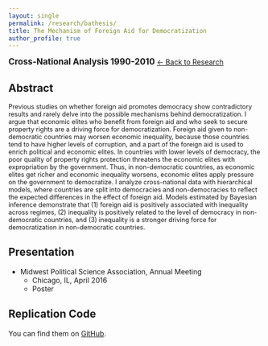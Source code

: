 ```yaml
---
layout: single
permalink: /research/bathesis/
title: The Mechanism of Foreign Aid for Democratization
author_profile: true
---
```

<span style="font-size: 1.2em;font-weight: bold;">Cross-National Analysis 1990-2010</span>
[← Back to Research](/research/)

## Abstract
<span style="font-size: 0.9em">
Previous studies on whether foreign aid promotes democracy show contradictory results and rarely delve into the possible mechanisms behind democratization. I argue that economic elites who benefit from foreign aid and who seek to secure property rights are a driving force for democratization. Foreign aid given to non-democratic countries may worsen economic inequality, because those countries tend to have higher levels of corruption, and a part of the foreign aid is used to enrich political and economic elites. In countries with lower levels of democracy, the poor quality of property rights protection threatens the economic elites with expropriation by the government. Thus, in non-democratic countries, as economic elites get richer and economic inequality worsens, economic elites apply pressure on the government to democratize. I analyze cross-national data with hierarchical models, where countries are split into democracies and non-democracies to reflect the expected differences in the effect of foreign aid. Models estimated by Bayesian inference demonstrate that (1) foreign aid is positively associated with inequality across regimes, (2) inequality is positively related to the level of democracy in non-democratic countries, and (3) inequality is a stronger driving force for democratization in non-democratic countries.
</span>

## Presentation
* Midwest Political Science Association, Annual Meeting
	* Chicago, IL, April 2016 
	* Poster

## Replication Code
You can find them on [GitHub](https://github.com/Shusei-E/B.A.Thesis).
